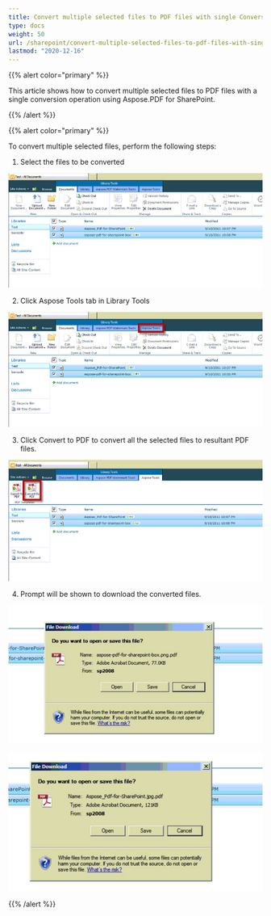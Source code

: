 ```yaml
---
title: Convert multiple selected files to PDF files with single Conversion Request
type: docs
weight: 50
url: /sharepoint/convert-multiple-selected-files-to-pdf-files-with-single-conversion-request/
lastmod: "2020-12-16"
---
```


{{% alert color="primary" %}}

This article shows how to convert multiple selected files to PDF files with a single conversion operation using Aspose.PDF for SharePoint.

{{% /alert %}}

{{% alert color="primary" %}}

To convert multiple selected files, perform the following steps:

1. Select the files to be converted

![todo:image_alt_text](convert-multiple-selected-files-to-pdf-files-with-single-conversion-request_1.jpg)

2. Click Aspose Tools tab in Library Tools

![todo:image_alt_text](convert-multiple-selected-files-to-pdf-files-with-single-conversion-request_2.jpg)

3. Click Convert to PDF to convert all the selected files to resultant PDF files.

![todo:image_alt_text](convert-multiple-selected-files-to-pdf-files-with-single-conversion-request_3.jpg)

4. Prompt will be shown to download the converted files.

![todo:image_alt_text](convert-multiple-selected-files-to-pdf-files-with-single-conversion-request_4.jpg)

![todo:image_alt_text](convert-multiple-selected-files-to-pdf-files-with-single-conversion-request_5.jpg)

{{% /alert %}}
